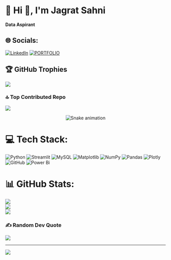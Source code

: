 # 💫 Hi 👋, I'm Jagrat Sahni
**Data Aspirant**

## 🌐 Socials:
[![LinkedIn](https://img.shields.io/badge/LinkedIn-%230077B5.svg?logo=linkedin&logoColor=white)](https://linkedin.com/in/https://www.linkedin.com/in/jagratsahni/) 
[![PORTFOLIO](https://img.shields.io/badge/PORTFOLIO-FFD700?style=flat-square&logoColor=black&labelColor=FFD700&color=FFD700)](https://codebasics.io/portfolio/JAGRAT-SAHNI)


## 🏆 GitHub Trophies
![](https://github-profile-trophy.vercel.app/?username=GaddiPoPo&theme=radical&no-frame=false&no-bg=false&margin-w=4)

### 🔝 Top Contributed Repo
![](https://github-contributor-stats.vercel.app/api?username=GaddiPoPo&limit=5&theme=dark&combine_all_yearly_contributions=true)


<!-- Snake Game Repo View -->

<div align="center">
  <img src="https://profile-readme-generator.com/assets/snake.svg" alt="Snake animation" />
</div>


# 💻 Tech Stack:
![Python](https://img.shields.io/badge/python-3670A0?style=for-the-badge&logo=python&logoColor=ffdd54) ![Streamlit](https://img.shields.io/badge/Streamlit-%23FE4B4B.svg?style=for-the-badge&logo=streamlit&logoColor=white) ![MySQL](https://img.shields.io/badge/mysql-4479A1.svg?style=for-the-badge&logo=mysql&logoColor=white) ![Matplotlib](https://img.shields.io/badge/Matplotlib-%23ffffff.svg?style=for-the-badge&logo=Matplotlib&logoColor=black) ![NumPy](https://img.shields.io/badge/numpy-%23013243.svg?style=for-the-badge&logo=numpy&logoColor=white) ![Pandas](https://img.shields.io/badge/pandas-%23150458.svg?style=for-the-badge&logo=pandas&logoColor=white) ![Plotly](https://img.shields.io/badge/Plotly-%233F4F75.svg?style=for-the-badge&logo=plotly&logoColor=white) ![GitHub](https://img.shields.io/badge/github-%23121011.svg?style=for-the-badge&logo=github&logoColor=white) ![Power Bi](https://img.shields.io/badge/power_bi-F2C811?style=for-the-badge&logo=powerbi&logoColor=black)
# 📊 GitHub Stats:
![](https://github-readme-stats.vercel.app/api?username=GaddiPoPo&theme=dark&hide_border=false&include_all_commits=true&count_private=false)<br/>
![](https://nirzak-streak-stats.vercel.app/?user=GaddiPoPo&theme=dark&hide_border=false)<br/>
![](https://github-readme-stats.vercel.app/api/top-langs/?username=GaddiPoPo&theme=dark&hide_border=false&include_all_commits=true&count_private=false&layout=compact)

### ✍️ Random Dev Quote
![](https://quotes-github-readme.vercel.app/api?type=horizontal&theme=radical)

---
[![](https://visitcount.itsvg.in/api?id=GaddiPoPo&icon=0&color=0)](https://visitcount.itsvg.in)

<!-- Proudly created with GPRM ( https://gprm.itsvg.in ) -->
